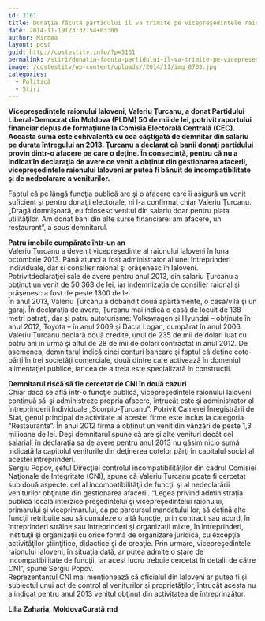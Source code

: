 ```yaml
---
id: 3161
title: Donaţia făcută partidului îl va trimite pe vicepreşedintele raionului Ialoveni la CNI
date: 2014-11-19T23:32:54+03:00
author: Mircea
layout: post
guid: http://costestitv.info/?p=3161
permalink: /stiri/donatia-facuta-partidului-il-va-trimite-pe-vicepresedintele-raionului-ialoveni-la-cni/
image: /costestitv/wp-content/uploads//2014/11/img_8703.jpg
categories:
  - Politică
  - Știri
---
```

**Vicepreşedintele raionului Ialoveni, Valeriu Ţurcanu, a donat Partidului Liberal-Democrat din Moldova (PLDM) 50 de mii de lei, potrivit raportului financiar depus de formaţiune la Comisia Electorală Centrală (CEC). <!--more-->Aceasta sumă este echivalentă cu cea câştigată de demnitar din salariu pe durata întregului an 2013. Ţurcanu a declarat că banii donaţi partidului provin dintr-o afacere pe care o deţine. În consecinţă, pentru că nu a indicat în declaraţia de avere ce venit a obţinut din gestionarea afacerii, vicepreşedintele raionului Ialoveni ar putea fi bănuit de incompatibilitate şi de nedeclarare a veniturilor.**

Faptul că pe lângă funcţia publică are şi o afacere care îi asigură un venit suficient şi pentru donaţii electorale, ni l-a confirmat chiar Valeriu Ţurcanu. „Dragă domnişoară, eu folosesc venitul din salariu doar pentru plata utilităţilor. Am donat bani din alte surse financiare: am afacere, un restaurant”, a spus demnitarul.

**Patru imobile cumpărate într-un an**  
Valeriu Ţurcanu a devenit vicepreşedinte al raionului Ialoveni în luna octombrie 2013. Până atunci a fost administrator al unei întreprinderi individuale, dar şi consilier raional şi orăşenesc în Ialoveni. Potrivitdeclaraţiei sale de avere pentru anul 2013, din salariu Ţurcanu a obţinut un venit de 50 363 de lei, iar indemnizaţia de consilier raional şi orăşenesc a fost de peste 1300 de lei.  
În anul 2013, Valeriu Ţurcanu a dobândit două apartamente, o casă/vilă şi un garaj. În declaraţia de avere, Ţurcanu mai indică o casă de locuit de 138 metri patraţi, dar şi patru autoturisme: Volkswagen şi Hyundai – obţinute în anul 2012, Toyota – în anul 2009 şi Dacia Logan, cumpărat în anul 2006.  
Valeriu Ţurcanu declară două credite, unul de 235 de mii de dolari luat cu patru ani în urmă şi altul de 28 de mii de dolari contractat în anul 2012. De asemenea, demnitarul indică cinci conturi bancare şi faptul că deţine cote-părţi în trei societăţi comerciale, două dintre care activează în domeniul alimentaţiei publice, iar cea de a treia este specializată în construcţii.

**Demnitarul riscă să fie cercetat de CNI în două cazuri**  
Chiar dacă se află într-o funcţie publică, vicepreşedintele raionului Ialoveni continuă să-şi administreze propria afacere, întrucât este şi administrator al Întreprinderii Individuale „Scorpio-Ţurcanu”. Potrivit Camerei Înregistrării de Stat, genul principal de activitate al acestei firme este inclus la categoria “Restaurante”. În anul 2012 firma a obţinut un venit din vânzări de peste 1,3 milioane de lei. Deşi demnitarul spune că are şi alte venituri decât cel salarial, în declaraţia sa de avere pentru anul 2013 nu găsim nicio sumă indicată la capitolul veniturile din deţinerea cotelor părţi în capitalul social al acestei întreprinderi.  
Sergiu Popov, şeful Direcţiei controlul incompatibilităţilor din cadrul Comisiei Naţionale de Integritate (CNI), spune că Valeriu Ţurcanu poate fi cercetat sub două aspecte: cel al incompatibilităţii de funcţii şi al nedeclarării veniturilor obţinute din gestionarea afacerii. “Legea privind administraţia publică locală interzice preşedintelui şi vicepreşedintelui raionului, primarului şi viceprimarului, ca pe parcursul mandatului lor, să deţină alte funcţii retribuite sau să cumuleze o altă funcţie, prin contract sau acord, în întreprinderi străine sau întreprinderi şi organizaţii mixte, în întreprinderi, instituţii şi organizaţii cu orice formă de organizare juridică, cu excepţia activităţilor ştiinţifice, didactice şi de creaţie. Prin urmare, vicepreşedintele raionului Ialoveni, în situaţia dată, ar putea admite o stare de incompatibilitate de funcţii, iar acest lucru trebuie cercetat în detalii de către CNI”, spune Sergiu Popov.  
Reprezentantul CNI mai menţionează că oficialul din Ialoveni ar putea fi şi subiectul unui act de control al veniturilor şi proprietăţilor, întrucât acesta nu a indicat pentru anul 2013 venitul obţinut din activitatea de întreprinzător.

**Lilia Zaharia, MoldovaCurată.md**